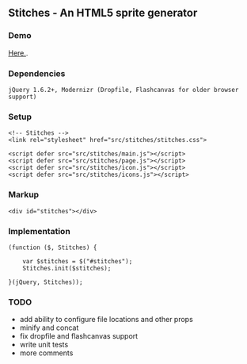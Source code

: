 ## Stitches - An HTML5 sprite generator

### Demo

[Here.](http://github.matthewcobbs.com/stitches/).

### Dependencies

    jQuery 1.6.2+, Modernizr (Dropfile, Flashcanvas for older browser support)

### Setup

    <!-- Stitches -->
    <link rel="stylesheet" href="src/stitches/stitches.css">

    <script defer src="src/stitches/main.js"></script>
    <script defer src="src/stitches/page.js"></script>
    <script defer src="src/stitches/icon.js"></script>
    <script defer src="src/stitches/icons.js"></script>

### Markup

    <div id="stitches"></div>

### Implementation

    (function ($, Stitches) {

        var $stitches = $("#stitches");
        Stitches.init($stitches);

    }(jQuery, Stitches));

### TODO

* add ability to configure file locations and other props
* minify and concat
* fix dropfile and flashcanvas support
* write unit tests
* more comments